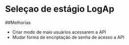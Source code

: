 # Seleçao de estágio LogAp


##Melhorias
* Criar modo de mais usuários acessarem a API
* Mudar forma de encriptação de senha de acesso a API